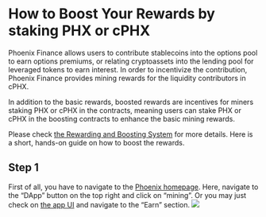 # How to Boost Your Rewards by staking PHX or cPHX

Phoenix Finance allows users to contribute stablecoins into the options pool to earn options premiums, or relating cryptoassets into the lending pool for leveraged tokens to earn interest. In order to incentivize the contribution, Phoenix Finance provides mining rewards for the liquidity contributors in cPHX.

In addition to the basic rewards, boosted rewards are incentives for miners staking PHX or cPHX in the contracts, meaning users can stake PHX or cPHX in the boosting contracts to enhance the basic mining rewards.

Please check [the Rewarding and Boosting System](https://docs.phx.finance/mining/mining/) for more details. Here is a short, hands-on guide on how to boost the rewards.

## Step 1
First of all, you have to navigate to the [Phoenix homepage](phx.finance). Here, navigate to the “DApp” button on the top right and click on “mining”. Or you may just check on [the app UI](app.phx.finance) and navigate to the “Earn” section.
![](https://z3.ax1x.com/2021/08/28/h3pjHS.png)

